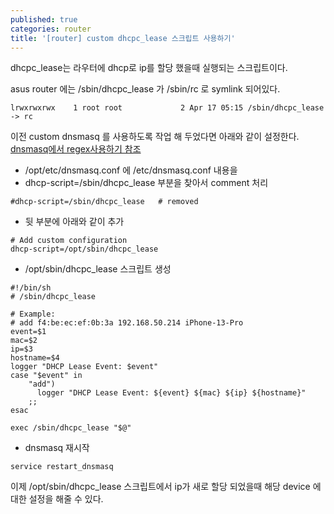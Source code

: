 ```yaml
---
published: true
categories: router
title: '[router] custom dhcpc_lease 스크립트 사용하기'
---
```


dhcpc_lease는 라우터에 dhcp로 ip를 할당 했을때 실행되는 스크립트이다.

asus router 에는 /sbin/dhcpc_lease 가 /sbin/rc 로 symlink 되어있다.
```
lrwxrwxrwx    1 root root             2 Apr 17 05:15 /sbin/dhcpc_lease -> rc
```

이전  custom dnsmasq 를 사용하도록 작업 해 두었다면 아래와 같이 설정한다.
[dnsmasq에서 regex사용하기 참조](router/post-smb-conf-in-stock-asus-router) 
 - /opt/etc/dnsmasq.conf 에 /etc/dnsmasq.conf 내용을 
 - dhcp-script=/sbin/dhcpc_lease 부분을 찾아서 comment 처리
```
#dhcp-script=/sbin/dhcpc_lease   # removed
```
 - 뒷 부분에 아래와 같이 추가
```
# Add custom configuration
dhcp-script=/opt/sbin/dhcpc_lease
```
 - /opt/sbin/dhcpc_lease 스크립트 생성
```
#!/bin/sh
# /sbin/dhcpc_lease

# Example:
# add f4:be:ec:ef:0b:3a 192.168.50.214 iPhone-13-Pro
event=$1
mac=$2
ip=$3
hostname=$4
logger "DHCP Lease Event: $event"
case "$event" in
    "add")
      logger "DHCP Lease Event: ${event} ${mac} ${ip} ${hostname}"
    ;;
esac

exec /sbin/dhcpc_lease "$@"
``` 
 - dnsmasq 재시작
```
service restart_dnsmasq
```

이제 /opt/sbin/dhcpc_lease 스크립트에서 ip가 새로 할당 되었을때 해당 device 에 대한 설정을 해줄 수 있다.
